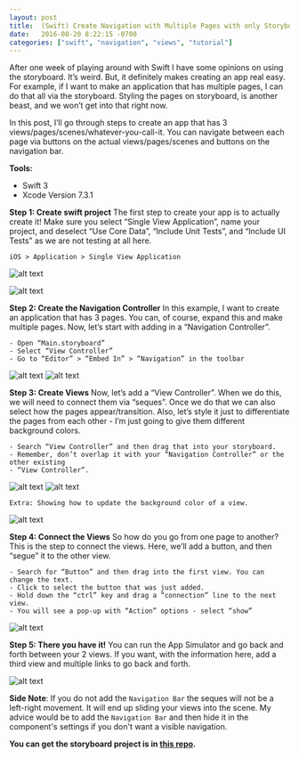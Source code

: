 ```yaml
---
layout: post
title:  (Swift) Create Navigation with Multiple Pages with only Storyboard
date:   2016-08-20 8:22:15 -0700
categories: ["swift", "navigation", "views", "tutorial"]
---
```


After one week of playing around with Swift I have some opinions on using the storyboard. It’s weird. But, it definitely makes creating an app real easy. For example, if I want to make an application that has multiple pages, I can do that all via the storyboard. Styling the pages on storyboard, is another beast, and we won’t get into that right now.

In this post, I’ll go through steps to create an app that has 3 views/pages/scenes/whatever-you-call-it. You can navigate between each page via buttons on the actual views/pages/scenes and buttons on the navigation bar. 

**Tools:**   

- Swift 3   
- Xcode Version 7.3.1

**Step 1: Create swift project**
The first step to create your app is to actually create it! Make sure you select “Single View Application”, name your project, and deselect “Use Core Data”, “Include Unit Tests”, and “Include UI Tests” as we are not testing at all here.

```
iOS > Application > Single View Application
```

![alt text](https://raw.githubusercontent.com/seimith/seimith.github.io/master/_assets/2016-08-20-assets/img1.png "Creating a single page application")

![alt text](https://raw.githubusercontent.com/seimith/seimith.github.io/master/_assets/2016-08-20-assets/img2.png "Naming your Swift project")

**Step 2: Create the Navigation Controller**
In this example, I want to create an application that has 3 pages. You can, of course, expand this and make multiple pages. Now, let’s start with adding in a “Navigation Controller”.

```
- Open “Main.storyboard”
- Select “View Controller”
- Go to “Editor” > “Embed In” > “Navigation” in the toolbar
```

![alt text](https://raw.githubusercontent.com/seimith/seimith.github.io/master/_assets/2016-08-20-assets/img3.png "Embed in the navigation bar")
![alt text](https://raw.githubusercontent.com/seimith/seimith.github.io/master/_assets/2016-08-20-assets/img4.png "How the embeded navigation bar looks like in the storyboard")

**Step 3: Create Views**
Now, let’s add a “View Controller”. When we do this, we will need to connect them via “seques”. Once we do that we can also select how the pages appear/transition. Also, let’s style it just to differentiate the pages from each other - I’m just going to give them different background colors.

```
- Search “View Controller” and then drag that into your storyboard. 
- Remember, don’t overlap it with your “Navigation Controller” or the other existing 
- “View Controller”.
```

![alt text](https://raw.githubusercontent.com/seimith/seimith.github.io/master/_assets/2016-08-20-assets/img5-1.png "Search for view controller")
![alt text](https://raw.githubusercontent.com/seimith/seimith.github.io/master/_assets/2016-08-20-assets/img5-2.png "2 views in the storyboard")

```
Extra: Showing how to update the background color of a view.
```

![alt text](https://raw.githubusercontent.com/seimith/seimith.github.io/master/_assets/2016-08-20-assets/img6.png "Changing a view's background color")

**Step 4: Connect the Views**
So how do you go from one page to another? This is the step to connect the views. Here, we’ll add a button, and then “segue” it to the other view. 

```
- Search for “Button” and then drag into the first view. You can change the text.
- Click to select the button that was just added.
- Hold down the “ctrl” key and drag a “connection” line to the next view.
- You will see a pop-up with “Action” options - select “show”
```

![alt text](https://raw.githubusercontent.com/seimith/seimith.github.io/master/_assets/2016-08-20-assets/img7.png "Segue-ing the views together")

**Step 5: There you have it!**
You can run the App Simulator and go back and forth between your 2 views. If you want, with the information here, add a third view and multiple links to go back and forth.

![alt text](https://raw.githubusercontent.com/seimith/seimith.github.io/master/_assets/2016-08-20-assets/img8.png "A 3 view application")

**Side Note**: If you do not add the `Navigation Bar` the seques will not be a left-right movement. It will end up sliding your views into the scene. My advice would be to add the `Navigation Bar` and then hide it in the component's settings if you don't want a visible navigation.

**You can get the storyboard project is in [this repo][link].**

[link]: https://github.com/seimith/SwiftNavigationControl
